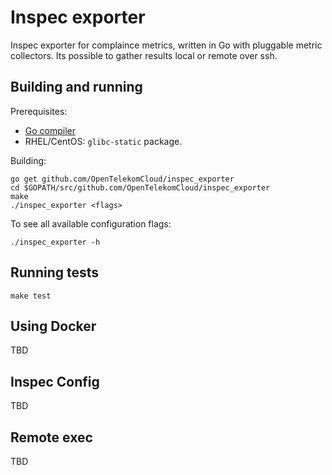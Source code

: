 # Inspec exporter

Inspec exporter for complaince metrics, written
in Go with pluggable metric collectors. Its possible to gather results local or remote over ssh.

## Building and running

Prerequisites:

* [Go compiler](https://golang.org/dl/)
* RHEL/CentOS: `glibc-static` package.

Building:

    go get github.com/OpenTelekomCloud/inspec_exporter
    cd $GOPATH/src/github.com/OpenTelekomCloud/inspec_exporter
    make
    ./inspec_exporter <flags>

To see all available configuration flags:

    ./inspec_exporter -h

## Running tests

    make test


## Using Docker

TBD

## Inspec Config

TBD

## Remote exec

TBD